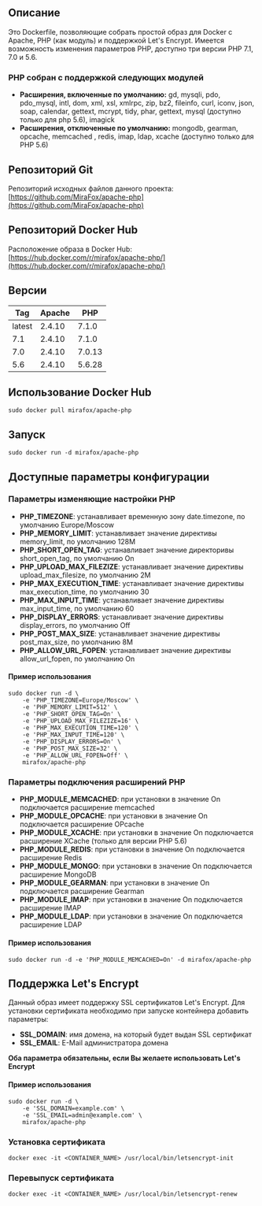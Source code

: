 ## Описание

Это Dockerfile, позволяющие собрать простой образ для Docker с Apache, PHP (как модуль) и поддержкой Let's Encrypt. Имеется возможность изменения параметров PHP, доступно три версии PHP 7.1, 7.0 и 5.6.

### PHP собран с поддержкой следующих модулей

 - **Расширения, включенные по умолчанию:** gd, mysqli, pdo, pdo_mysql, intl, dom, xml, xsl, xmlrpc, zip, bz2, fileinfo, curl, iconv, json, soap, calendar, gettext, mcrypt, tidy, phar, gettext, mysql (доступно только для php 5.6), imagick
 - **Расширения, отключенные по умолчанию:** mongodb, gearman, opcache, memcached , redis, imap, ldap, xcache (доступно только для PHP 5.6)

## Репозиторий Git

Репозиторий исходных файлов данного проекта: [https://github.com/MiraFox/apache-php](https://github.com/MiraFox/apache-php)

## Репозиторий Docker Hub

Расположение образа в Docker Hub: [https://hub.docker.com/r/mirafox/apache-php/](https://hub.docker.com/r/mirafox/apache-php/)

## Версии

| Tag | Apache | PHP |
|-----|-------|-----|
| latest | 2.4.10 | 7.1.0 |
| 7.1 | 2.4.10 | 7.1.0 |
| 7.0 | 2.4.10 | 7.0.13 |
| 5.6 | 2.4.10 | 5.6.28 |

## Использование Docker Hub

```
sudo docker pull mirafox/apache-php
```

## Запуск

```
sudo docker run -d mirafox/apache-php
```

## Доступные параметры конфигурации

### Параметры изменяющие настройки PHP

 - **PHP_TIMEZONE**: устанавливает временную зону date.timezone, по умолчанию Europe/Moscow
 - **PHP_MEMORY_LIMIT**: устанавливает значение директивы memory_limit, по умолчанию 128M
 - **PHP_SHORT_OPEN_TAG**: устанавливает значение директоривы short_open_tag, по умолчанию On
 - **PHP_UPLOAD_MAX_FILEZIZE**: устанавливает значение директивы upload_max_filesize, по умолчанию 2M
 - **PHP_MAX_EXECUTION_TIME**: устанавливает значение директивы max_execution_time, по умолчанию 30
 - **PHP_MAX_INPUT_TIME**: устанавливает значение директивы max_input_time, по умолчанию 60
 - **PHP_DISPLAY_ERRORS**: устанавливает значение директивы display_errors, по умолчанию Off
 - **PHP_POST_MAX_SIZE**: устанавливает значение директивы post_max_size, по умолчанию 8M
 - **PHP_ALLOW_URL_FOPEN**: устанавливает значение директивы allow_url_fopen, по умолчанию On

#### Пример использования

```
sudo docker run -d \
    -e 'PHP_TIMEZONE=Europe/Moscow' \
    -e 'PHP_MEMORY_LIMIT=512' \
    -e 'PHP_SHORT_OPEN_TAG=On' \
    -e 'PHP_UPLOAD_MAX_FILEZIZE=16' \
    -e 'PHP_MAX_EXECUTION_TIME=120' \
    -e 'PHP_MAX_INPUT_TIME=120' \
    -e 'PHP_DISPLAY_ERRORS=On' \
    -e 'PHP_POST_MAX_SIZE=32' \
    -e 'PHP_ALLOW_URL_FOPEN=Off' \
    mirafox/apache-php
```

### Параметры подключения расширений PHP

 - **PHP_MODULE_MEMCACHED**: при установки в значение On подключается расширение memcached
 - **PHP_MODULE_OPCACHE**: при установки в значение On подключается расширение OPcache
 - **PHP_MODULE_XCACHE**: при установки в значение On подключается расширение XCache (только для версии PHP 5.6)
 - **PHP_MODULE_REDIS**: при установки в значение On подключается расширение Redis
 - **PHP_MODULE_MONGO**: при установки в значение On подключается расширение MongoDB
 - **PHP_MODULE_GEARMAN**: при установки в значение On подключается расширение Gearman
 - **PHP_MODULE_IMAP**: при установки в значение On подключается расширение IMAP
 - **PHP_MODULE_LDAP**: при установки в значение On подключается расширение LDAP

#### Пример использования

```
sudo docker run -d -e 'PHP_MODULE_MEMCACHED=On' -d mirafox/apache-php
```

## Поддержка Let's Encrypt

Данный образ имеет поддержку SSL сертификатов Let's Encrypt. Для установки сертификата необходимо при запуске контейнера добавить параметры:

 - **SSL_DOMAIN**: имя домена, на который будет выдан SSL сертификат
 - **SSL_EMAIL**: E-Mail администратора домена

**Оба параметра обязательны, если Вы желаете использовать Let's Encrypt**

#### Пример использования

```
sudo docker run -d \
    -e 'SSL_DOMAIN=example.com' \
    -e 'SSL_EMAIL=admin@example.com' \
    mirafox/apache-php
```

### Установка сертификата

```
docker exec -it <CONTAINER_NAME> /usr/local/bin/letsencrypt-init
```

### Перевыпуск сертификата

```
docker exec -it <CONTAINER_NAME> /usr/local/bin/letsencrypt-renew
```
